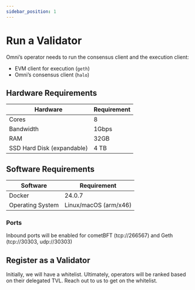 ```yaml
---
sidebar_position: 1
---
```


# Run a Validator

Omniʼs operator needs to run the consensus client and the execution client:

  - EVM client for execution (`geth`)
  - Omniʼs consensus client (`halo`)

## Hardware Requirements

| Hardware | Requirement |
| --- | --- |
| Cores | 8 |
| Bandwidth | 1Gbps |
| RAM | 32GB |
| SSD Hard Disk (expandable) | 4 TB |

## Software Requirements

| Software | Requirement |
| --- | --- |
| Docker | 24.0.7 |
| Operating System | Linux/macOS (arm/x46) |

### Ports

Inbound ports will be enabled for cometBFT (tcp://266567) and Geth (tcp://30303, udp://30303)

## Register as a Validator

Initially, we will have a whitelist. Ultimately, operators will be ranked based on their delegated TVL. Reach out to us to get on the whitelist.

